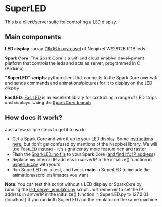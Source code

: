 # SuperLED

This is a client/server suite for controlling a LED display. 


## Main components
**LED display** : array ([16x16 in my case](http://rgb-123.com/product/1616-16-x-16-rgb-led-matrix/)) of Neopixel WS2812B RGB leds

**Spark Core**: The [Spark Core](http://spark.io) is a wifi and cloud enabled development platform that controls the leds and acts as server, programmed in C (Arduino)

**"SuperLED" scripts**: python client that connects to the Spark Core over wifi and sends commands and animations/pictures for it to display on the LED display

**FastLED**: [FastLED](http://fastled.io) is an excellent library for controlling a range of LED strips and displays. Using the [Spark Core branch](https://github.com/FastLED/FastLED/tree/sparkcore)

## How does it work?
Just a few simple steps to get it to work:

- Get a Spark Core and wire it up to your LED display. Some [instructions here](https://community.spark.io/t/adafruit-neopixel-library-ported/1143/160), but don't get confused by mentions of the Neopixel library. We will use FastLED instead - it's significantly more feature rich and faster.
- Flash the [SparkLED.ino file](https://github.com/olesk75/SuperLED/blob/master/%20superled/SparkCore/SparkLED.ino) to your Spark Core ([and find it's IP address](http://blog.spark.io/2014/03/11/spark-publish/))
- Replace my internal IP address in *serverIP* in the initialize() function in [SuperLED.py](https://github.com/olesk75/SuperLED/blob/master/%20superled/SuperLED.py) with yours
- Run SuperLED.py to test, and tweak __main__ in SuperLED to include the animations/scrollers/images you want

**Note:** You can test this script without a LED display or SparkCore by running the [led_server_emulator.py](https://github.com/olesk75/SuperLED/blob/master/%20superled/led_server_emulator.py) script. Just rememer to set the IP address in *serverIP* in the initialize() function in SuperLED.py to 127.0.0.1 (localhost) if you run both SuperLED and the emulator on the same machine
